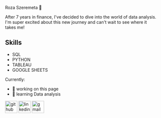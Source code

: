 Roza Szeremeta 🌹

After 7 years in finance, I've decided to dive into the world of data analysis. I'm super excited about this new journey and can't wait to see where it takes me!

## Skills

+ SQL
+ PYTHON
+ TABLEAU
+ GOOGLE SHEETS

Currently: 
- 🚀 working on this page 
- 🌱 learning Data analysis 


[<img src='https://cdn.jsdelivr.net/npm/simple-icons@3.0.1/icons/github.svg' alt='github' height='40'>](https://github.com/rozaszeremeta)  [<img src='https://cdn.jsdelivr.net/npm/simple-icons@3.0.1/icons/linkedin.svg' alt='linkedin' height='40'>](https://www.linkedin.com/in/https://www.linkedin.com/in/roza-szeremeta//)  [<img src='https://cdn.jsdelivr.net/npm/simple-icons@3.0.1/icons/gmail.svg' alt='gmail' height='40'>](roza.szeremeta@gmail.com)  

